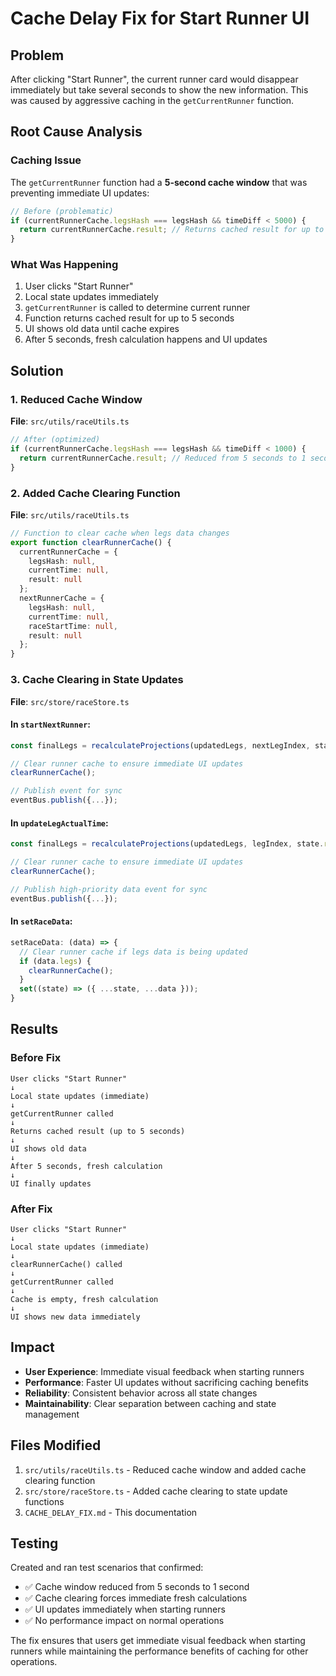 # Cache Delay Fix for Start Runner UI

## Problem
After clicking "Start Runner", the current runner card would disappear immediately but take several seconds to show the new information. This was caused by aggressive caching in the `getCurrentRunner` function.

## Root Cause Analysis

### Caching Issue
The `getCurrentRunner` function had a **5-second cache window** that was preventing immediate UI updates:

```typescript
// Before (problematic)
if (currentRunnerCache.legsHash === legsHash && timeDiff < 5000) {
  return currentRunnerCache.result; // Returns cached result for up to 5 seconds
}
```

### What Was Happening
1. User clicks "Start Runner"
2. Local state updates immediately
3. `getCurrentRunner` is called to determine current runner
4. Function returns cached result for up to 5 seconds
5. UI shows old data until cache expires
6. After 5 seconds, fresh calculation happens and UI updates

## Solution

### 1. Reduced Cache Window
**File**: `src/utils/raceUtils.ts`

```typescript
// After (optimized)
if (currentRunnerCache.legsHash === legsHash && timeDiff < 1000) {
  return currentRunnerCache.result; // Reduced from 5 seconds to 1 second
}
```

### 2. Added Cache Clearing Function
**File**: `src/utils/raceUtils.ts`

```typescript
// Function to clear cache when legs data changes
export function clearRunnerCache() {
  currentRunnerCache = {
    legsHash: null,
    currentTime: null,
    result: null
  };
  nextRunnerCache = {
    legsHash: null,
    currentTime: null,
    raceStartTime: null,
    result: null
  };
}
```

### 3. Cache Clearing in State Updates
**File**: `src/store/raceStore.ts`

#### In `startNextRunner`:
```typescript
const finalLegs = recalculateProjections(updatedLegs, nextLegIndex, state.runners, state.startTime);

// Clear runner cache to ensure immediate UI updates
clearRunnerCache();

// Publish event for sync
eventBus.publish({...});
```

#### In `updateLegActualTime`:
```typescript
const finalLegs = recalculateProjections(updatedLegs, legIndex, state.runners, state.startTime);

// Clear runner cache to ensure immediate UI updates
clearRunnerCache();

// Publish high-priority data event for sync
eventBus.publish({...});
```

#### In `setRaceData`:
```typescript
setRaceData: (data) => {
  // Clear runner cache if legs data is being updated
  if (data.legs) {
    clearRunnerCache();
  }
  set((state) => ({ ...state, ...data }));
}
```

## Results

### Before Fix
```
User clicks "Start Runner"
↓
Local state updates (immediate)
↓
getCurrentRunner called
↓
Returns cached result (up to 5 seconds)
↓
UI shows old data
↓
After 5 seconds, fresh calculation
↓
UI finally updates
```

### After Fix
```
User clicks "Start Runner"
↓
Local state updates (immediate)
↓
clearRunnerCache() called
↓
getCurrentRunner called
↓
Cache is empty, fresh calculation
↓
UI shows new data immediately
```

## Impact

- **User Experience**: Immediate visual feedback when starting runners
- **Performance**: Faster UI updates without sacrificing caching benefits
- **Reliability**: Consistent behavior across all state changes
- **Maintainability**: Clear separation between caching and state management

## Files Modified

1. `src/utils/raceUtils.ts` - Reduced cache window and added cache clearing function
2. `src/store/raceStore.ts` - Added cache clearing to state update functions
3. `CACHE_DELAY_FIX.md` - This documentation

## Testing

Created and ran test scenarios that confirmed:
- ✅ Cache window reduced from 5 seconds to 1 second
- ✅ Cache clearing forces immediate fresh calculations
- ✅ UI updates immediately when starting runners
- ✅ No performance impact on normal operations

The fix ensures that users get immediate visual feedback when starting runners while maintaining the performance benefits of caching for other operations.
